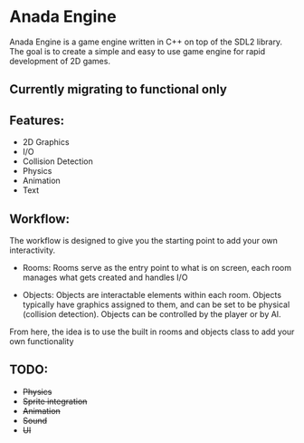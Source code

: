 # Anada Engine
Anada Engine is a game engine written in C++ on top of the SDL2 library. The goal is to create a simple and easy to use game engine for rapid development of 2D games.

## Currently migrating to functional only

## Features:
- 2D Graphics
- I/O
- Collision Detection
- Physics
- Animation
- Text

## Workflow:
The workflow is designed to give you the starting point to add your own interactivity.

- Rooms:
	 Rooms serve as the entry point to what is on screen, each room manages what gets created and handles I/O

- Objects:
	 Objects are interactable elements within each room. Objects typically have graphics assigned to them, and can be set to be physical (collision detection). Objects can be controlled by the player or by AI.

From here, the idea is to use the built in rooms and objects class to add your own functionality

## TODO:
- ~~Physics~~
- ~~Sprite integration~~
- ~~Animation~~
- ~~Sound~~
- ~~UI~~

